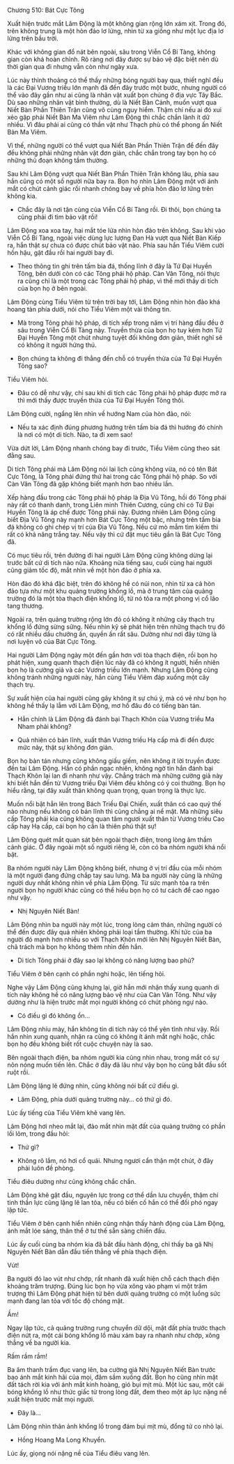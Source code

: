 




Chương 510: Bát Cực Tông


Xuất hiện trước mắt Lâm Động là một không gian rộng lớn xám xịt. Trong đó, trên không trung là một hòn đảo lơ lửng, nhìn từ xa giống như một lục địa lơ lửng trên bầu trời.

Khác với không gian đổ nát bên ngoài, sâu trong Viễn Cổ Bí Tàng, không gian còn khá hoàn chỉnh. Rõ ràng nơi đây được sự bảo vệ đặc biệt nên dù thời gian qua đi nhưng vẫn còn như ngày xưa.

Lúc này thỉnh thoảng có thể thấy những bóng người bay qua, thiết nghĩ đều là các Đại Vương triều lớn mạnh đã đến đây trước một bước, nhưng người có thể vào đây gần như ai cũng là nhân vật xuất bọn chúng ở địa vực Tây Bắc. Dù sao những nhân vật bình thường, dù là Niết Bàn Cảnh, muốn vượt qua Niết Bàn Phần Thiên Trận cũng vô cùng nguy hiểm. Thậm chí nếu ai đó xui xẻo gặp phải Niết Bàn Ma Viêm như Lâm Động thì chắc chắn lành ít dữ nhiều. Vì đâu phải ai cũng có thần vật như Thạch phù có thể phong ấn Niết Bàn Ma Viêm.

Vì thế, những người có thể vượt qua Niết Bàn Phần Thiên Trận để đến đây đều không phải những nhân vật đơn giản, chắc chắn trong tay bọn họ có những thủ đoạn không tầm thường.

Sau khi Lâm Động vượt qua Niết Bàn Phần Thiên Trận không lâu, phía sau hắn cũng có một số người nữa bay ra. Bọn họ nhìn Lâm Động một với ánh mắt có chút cảnh giác rồi nhanh chóng bay về phía hòn đảo lơ lửng trên không kia.

- Chắc đây là nơi tận cùng của Viễn Cổ Bí Tàng rồi. Đi thôi, bọn chúng ta cũng phải đi tìm bảo vật rồi!

Lâm Động xoa xoa tay, hai mắt tóe lửa nhìn hòn đảo trên không. Sau khi vào Viễn Cổ Bí Tàng, ngoài việc dùng lực lượng Đan Hà vượt qua Niết Bàn Kiếp ra, hắn thật sự chưa có được chút bảo vật nào. Phía sau hắn Tiểu Viêm cười hồn hậu, gật đầu rồi hai người bay đi.

- Theo thông tin ghi trên tấm bia đá, thống lĩnh ở đây là Tứ Đại Huyền Tông, bên dưới còn có các Tông phái hộ pháp. Càn Vân Tông, nói thực ra cũng chỉ là một trong các Tông phái hộ pháp, vì thế mới thấy di tích của bọn họ ở bên ngoài.

Lâm Động cùng Tiểu Viêm từ trên trời bay tới, Lâm Động nhìn hòn đảo khá hoang tàn phía dưới, nói cho Tiểu Viêm một vài thông tin.

- Mà trong Tông phái hộ pháp, di tích xếp trong năm vị trí hàng đầu đều ở sâu trong Viễn Cổ Bí Tàng này. Truyền thừa của bọn họ tuy kém hơn Tứ Đại Huyền Tông một chút nhưng tuyệt đối không đơn giản, thiết nghĩ sẽ có không ít người hứng thú.

- Bọn chúng ta không đi thẳng đến chỗ có truyền thừa của Tứ Đại Huyền Tông sao?

Tiểu Viêm hỏi.

- Đâu có dễ như vậy, chỉ sau khi di tích các Tông phái hộ pháp được mở ra thì mới thấy được truyền thừa của Tứ Đại Huyền Tông thôi.

Lâm Động cười, ngẩng lên nhìn về hướng Nam của hòn đảo, nói:

- Nếu ta xác định đúng phương hướng trên tấm bia đá thì hướng đó chính là nơi có một di tích. Nào, ta đi xem sao!

Vừa dứt lời, Lâm Động nhanh chóng bay đi trước, Tiểu Viêm cũng theo sát đằng sau.

Di tích Tông phái mà Lâm Động nói lai lịch cũng không vừa, nó có tên Bát Cực Tông, là Tông phái đứng thứ hai trong các Tông phái hộ pháp. So với Càn Vân Tông đã gặp không biết mạnh hơn bao nhiêu lần.

Xếp hàng đầu trong các Tông phái hộ pháp là Địa Vũ Tông, hồi đó Tông phái này rất có thanh danh, trong Liên minh Thiên Cương, cũng chỉ có Tứ Đại Huyền Tông là áp chế được Tông phái này. Đương nhiên Lâm Động cũng biết Địa Vũ Tông này mạnh hơn Bát Cực Tông một bậc, nhưng trên tấm bia đá không có ghi chép vị trí của Địa Vũ Tông. Nếu cứ mò mẫm tìm kiếm thì rất có khả năng trắng tay. Nếu vậy thì cứ đặt mục tiêu gần là Bát Cực Tông đã.

Có mục tiêu rồi, trên đường đi hai người Lâm Động cũng không dừng lại trước bất cứ di tích nào nữa. Khoảng nửa tiếng sau, cuối cùng hai người cũng giảm tốc độ, mắt nhìn về một hòn đảo ở phía xa.

Hòn đảo đó khá đặc biệt, trên đó không hề có núi non, nhìn từ xa cả hòn đảo tựa như một khu quảng trường khổng lồ, mà ở trung tâm của quảng trường đó là một tòa thạch điện khổng lồ, từ nó tỏa ra một phong vị cổ lão tang thương.

Ngoài ra, trên quảng trường rộng lớn đó có không ít những cây thạch trụ khổng lồ đứng sừng sững. Nếu nhìn kỹ sẽ phát hiện trên những thạch trụ đó có rất nhiều dấu chưởng ấn, quyền ấn rất sâu. Dường như nơi đây từng là nơi luyện võ của Bát Cực Tông.

Hai người Lâm Động ngày một đến gần hơn với tòa thạch điện, rồi bọn họ phát hiện, xung quanh thạch điện lúc này đã có không ít người, hiển nhiên bọn họ là cường giả và các Vương triều lớn mạnh. Nhưng Lâm Động cũng không tránh những người này, hắn cùng Tiểu Viêm đáp xuống một cây thạch trụ.

Sự xuất hiện của hai người cũng gây không ít sự chú ý, mà có vẻ như bọn họ không hề thấy lạ lẫm với Lâm Động, mơ hồ đâu đó có tiếng bàn tán.

- Hắn chính là Lâm Động đã đánh bại Thạch Khôn của Vương triều Ma Nham phải không?

- Quả nhiên có bản lĩnh, xuất thân Vương triều Hạ cấp mà đi đến được mức này, thật sự không đơn giản.

Bọn họ bàn tán nhưng cũng không giấu giếm, nên không ít lời truyền được đến tai Lâm Động. Hắn có phần ngạc nhiên, không ngờ tin hắn đánh bại Thạch Khôn lại lan đi nhanh như vậy. Chẳng trách mà những cường giả này khi biết hắn đến từ Vương triều Đại Viêm đều không có ý coi thường. Bọn họ hiểu rằng, tại đây xuất thân không quan trọng, quan trọng là thực lực.

Muốn nổi bật hẳn lên trong Bách Triều Đại Chiến, xuất thân có cao quý thế nào nhưng nếu không có bản lĩnh thì cũng chẳng ai nể mặt. Mà những siêu cấp Tông phái kia cũng không quan tâm ngươi xuất thân từ Vương triều Cao cấp hay Hạ cấp, cái bọn họ cần là thiên phú thật sự!

Lâm Động quét mắt quan sát bên ngoài thạch điện, trong lòng âm thầm cảnh giác. Ở đây ngoài một số người riêng lẻ, còn có ba nhóm người khá nổi bật.

Ba nhóm người này Lâm Động không biết, nhưng ở vị trí đầu của mỗi nhóm là một người đang đứng chắp tay sau lưng. Mà ba người này cũng là những người duy nhất không nhìn về phía Lâm Động. Từ sức mạnh tỏa ra trên người bọn họ người khác cũng có thể hiểu bọn họ có tư cách để cao ngạo như vậy.

- Nhị Nguyên Niết Bàn!

Lâm Động nhìn ba người này một lúc, trong lòng cảm thán, những người có thể đến được đây quả nhiên không phải loại tầm thường. Khí tức của ba người đó mạnh hơn nhiều so với Thạch Khôn mới lên Nhị Nguyên Niết Bàn, chả trách mà bọn họ không thèm nhìn đến hắn.

- Di tích Tông phái ở đây sao lại không có năng lượng bao phủ?

Tiểu Viêm ở bên cạnh có phần nghi hoặc, lên tiếng hỏi.

Nghe vậy Lâm Động cũng khựng lại, giờ hắn mới nhận thấy xung quanh di tích này không hề có năng lượng bảo vệ như của Càn Vân Tông. Như vậy dường như là hiện trước mắt mọi người không có chút phòng ngự nào.

- Có điều gì đó không ổn…

Lâm Động nhíu mày, hắn không tin di tích này có thể yên tĩnh như vậy. Rồi hắn nhìn xung quanh, nhận ra cũng có không ít ánh mắt nghi hoặc, chắc bọn họ đều không biết rốt cuộc chuyện này là sao.

Bên ngoài thạch điện, ba nhóm người kia cũng nhìn nhau, trong mắt có sự nôn nóng muốn tiến lên. Chắc ở đây đã lâu như vậy bọn họ cũng bắt đầu sốt ruột rồi.

Lâm Động lặng lẽ đứng nhìn, cũng không nói bất cứ điều gì.

- Lâm Động, phía dưới quảng trường này… có thứ gì đó.

Lúc ấy tiếng của Tiểu Viêm khẽ vang lên.

Lâm Động hơi nheo mắt lại, đảo mắt nhìn mặt đất của quảng trường có phần lồi lõm, trong đầu hỏi:

- Thứ gì?

- Không rõ lắm, nó hơi cổ quái. Nhưng ngươi cẩn thận một chút, ở đây phải luôn đề phòng.

Tiểu điêu dường như cũng không chắc chắn.

Lâm Động khẽ gật đầu, nguyên lực trong cơ thể dần lưu chuyển, thậm chí tinh thần lực cũng lặng lẽ lan tỏa, nếu có biến cố hắn có thể đối phó ngay lập tức.

Tiểu Viêm ở bên cạnh hiển nhiên cũng nhận thấy hành động của Lâm Động, ánh mắt lóe sáng, thân thể ở tư thế sẵn sàng chiến đấu.

Lúc ấy cuối cùng ba nhóm kia đã bắt đầu hành động, chỉ thấy ba gã Nhị Nguyên Niết Bàn dẫn đầu tiến thẳng về phía thạch điện.

Vút!

Ba người đó lao vút như chớp, rất nhanh đã xuất hiện chỗ cách thạch điện khoảng trăm trượng. Đúng lúc bọn họ vừa xông vào phạm vi một trăm trượng thì Lâm Động phát hiện từ bên dưới quảng trường có một luồng sức mạnh đang lan tỏa với tốc độ chóng mặt.

Ầm!

Ngay lập tức, cả quảng trường rung chuyển dữ dội, mặt đất phía trước thạch điện nứt ra, một cái bóng khổng lồ màu xám bay ra nhanh như chớp, xông thẳng về ba người kia.

Rầm rầm rầm!

Ba âm thanh trầm đục vang lên, ba cường giả Nhị Nguyên Niết Bàn trước bao ánh mắt kinh hãi của mọi, đâm sầm xuống đất. Bọn họ cũng nhìn mặt đất tách rời kia với ánh mắt kinh hoàng, gió bụi mịt mù. Một lúc sau, một cái bóng khổng lồ như thức giấc từ trong lòng đất, đem theo một áp lực nặng nề xuất hiện trước mắt mọi người.

- Đây là…

Lâm Động nhìn thân ảnh khổng lồ trong đám bụi mịt mù, đổng tử co nhỏ lại.

- Hồng Hoang Ma Long Khuyển.

Lúc ấy, giọng nói nặng nề của Tiểu điêu vang lên.




